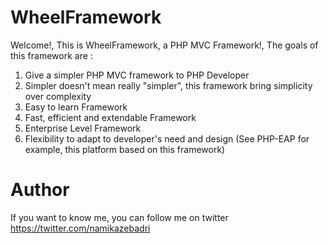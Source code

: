 WheelFramework
==============

Welcome!, This is WheelFramework, a PHP MVC Framework!, The goals of this framework are :

1. Give a simpler PHP MVC framework to PHP Developer
2. Simpler doesn't mean really "simpler", this framework bring simplicity over complexity
3. Easy to learn Framework
4. Fast, efficient and extendable Framework
5. Enterprise Level Framework
6. Flexibility to adapt to developer's need and design (See PHP-EAP for example, this platform based on this framework)

Author
======

If you want to know me, you can follow me on twitter https://twitter.com/namikazebadri
